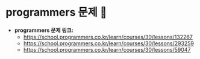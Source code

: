 # programmers 문제 📝

* __programmers 문제 링크:__ 
    * <https://school.programmers.co.kr/learn/courses/30/lessons/132267>
    * <https://school.programmers.co.kr/learn/courses/30/lessons/293259>
    * <https://school.programmers.co.kr/learn/courses/30/lessons/59047>